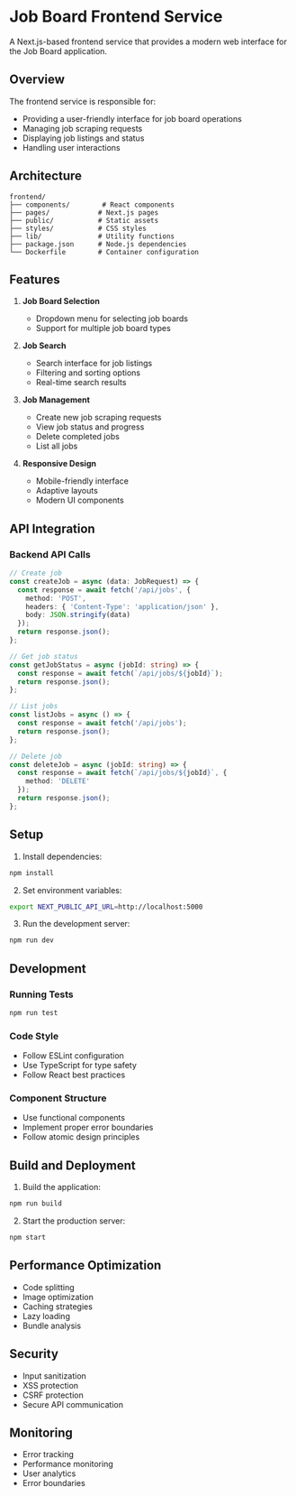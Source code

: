 # Job Board Frontend Service

A Next.js-based frontend service that provides a modern web interface for the Job Board application.

## Overview

The frontend service is responsible for:
- Providing a user-friendly interface for job board operations
- Managing job scraping requests
- Displaying job listings and status
- Handling user interactions

## Architecture

```
frontend/
├── components/        # React components
├── pages/            # Next.js pages
├── public/           # Static assets
├── styles/           # CSS styles
├── lib/              # Utility functions
├── package.json      # Node.js dependencies
└── Dockerfile        # Container configuration
```

## Features

1. **Job Board Selection**
   - Dropdown menu for selecting job boards
   - Support for multiple job board types

2. **Job Search**
   - Search interface for job listings
   - Filtering and sorting options
   - Real-time search results

3. **Job Management**
   - Create new job scraping requests
   - View job status and progress
   - Delete completed jobs
   - List all jobs

4. **Responsive Design**
   - Mobile-friendly interface
   - Adaptive layouts
   - Modern UI components

## API Integration

### Backend API Calls

```typescript
// Create job
const createJob = async (data: JobRequest) => {
  const response = await fetch('/api/jobs', {
    method: 'POST',
    headers: { 'Content-Type': 'application/json' },
    body: JSON.stringify(data)
  });
  return response.json();
};

// Get job status
const getJobStatus = async (jobId: string) => {
  const response = await fetch(`/api/jobs/${jobId}`);
  return response.json();
};

// List jobs
const listJobs = async () => {
  const response = await fetch('/api/jobs');
  return response.json();
};

// Delete job
const deleteJob = async (jobId: string) => {
  const response = await fetch(`/api/jobs/${jobId}`, {
    method: 'DELETE'
  });
  return response.json();
};
```

## Setup

1. Install dependencies:
```bash
npm install
```

2. Set environment variables:
```bash
export NEXT_PUBLIC_API_URL=http://localhost:5000
```

3. Run the development server:
```bash
npm run dev
```

## Development

### Running Tests
```bash
npm run test
```

### Code Style
- Follow ESLint configuration
- Use TypeScript for type safety
- Follow React best practices

### Component Structure
- Use functional components
- Implement proper error boundaries
- Follow atomic design principles

## Build and Deployment

1. Build the application:
```bash
npm run build
```

2. Start the production server:
```bash
npm start
```

## Performance Optimization

- Code splitting
- Image optimization
- Caching strategies
- Lazy loading
- Bundle analysis

## Security

- Input sanitization
- XSS protection
- CSRF protection
- Secure API communication

## Monitoring

- Error tracking
- Performance monitoring
- User analytics
- Error boundaries 